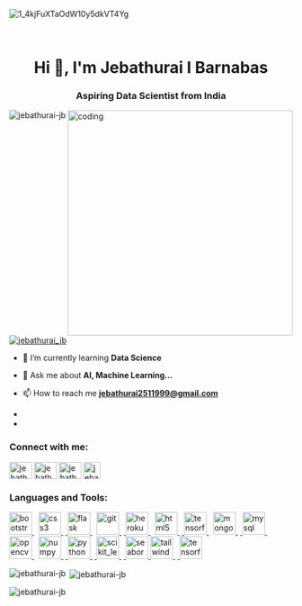 ![1_4kjFuXTaOdW10y5dkVT4Yg](https://user-images.githubusercontent.com/74975910/221394737-9fc23376-a9df-474b-9cc2-032f667f5e41.gif)



<br>

<h1 align="center">Hi 👋, I'm Jebathurai I Barnabas</h1>
<h3 align="center">Aspiring Data Scientist from India</h3>
<img align='right' alt='coding' width='400' src='https://enacteservices.com/wp-content/themes/twentytwenty/images/hire-developer/animation_500_l4zc9j5g.gif'>

<p align="left"> <img src="https://komarev.com/ghpvc/?username=jebathurai-jb&label=Profile%20views&color=0e75b6&style=flat" alt="jebathurai-jb" /> </p>

<p align="left"> <a href="https://twitter.com/jebathurai_jb" target="blank"><img src="https://img.shields.io/twitter/follow/jebathurai_jb?logo=twitter&style=for-the-badge" alt="jebathurai_jb" /></a> </p>

- 🌱 I’m currently learning **Data Science**

- 💬 Ask me about **AI, Machine Learning...**

- 📫 How to reach me **jebathurai2511999@gmail.com**

- 

- 

<h3 align="left">Connect with me:</h3>
<p align="left">
<a href="https://twitter.com/jebathurai_jb" target="blank"><img align="center" src="https://www.vectorlogo.zone/logos/twitter/twitter-icon.svg" alt="jebathurai_jb" height="30" width="40" /></a>
<a href="https://linkedin.com/in/jebathurai-barnabas" target="blank"><img align="center" src="https://www.vectorlogo.zone/logos/linkedin/linkedin-icon.svg" alt="jebathurai-barnabas" height="30" width="40" /></a>
<a href="https://kaggle.com/jebathuraiibarnabas" target="blank"><img align="center" src="https://www.vectorlogo.zone/logos/kaggle/kaggle-icon.svg" alt="jebathuraiibarnabas" height="30" width="40" /></a>
<a href="https://instagram.com/jebathurai_jb" target="blank"><img align="center" src="https://www.vectorlogo.zone/logos/instagram/instagram-icon.svg" alt="jebathurai_jb" height="30" width="30" /></a>
</p>

<h3 align="left">Languages and Tools:</h3>
<p align="left"> <a href="https://getbootstrap.com" target="_blank" rel="noreferrer"> <img src="https://www.vectorlogo.zone/logos/getbootstrap/getbootstrap-icon.svg" alt="bootstrap" width="40" height="40"/> </a>&nbsp; <a href="https://www.w3schools.com/css/" target="_blank" rel="noreferrer"> <img src="https://www.vectorlogo.zone/logos/w3_css/w3_css-icon.svg" alt="css3" width="40" height="40"/> </a> &nbsp;<a href="https://flask.palletsprojects.com/" target="_blank" rel="noreferrer"> <img src="https://www.vectorlogo.zone/logos/pocoo_flask/pocoo_flask-icon.svg" alt="flask" width="40" height="40"/> </a>&nbsp; <a href="https://git-scm.com/" target="_blank" rel="noreferrer"> <img src="https://www.vectorlogo.zone/logos/git-scm/git-scm-icon.svg" alt="git" width="40" height="40"/> </a> &nbsp;<a href="https://heroku.com" target="_blank" rel="noreferrer"> <img src="https://www.vectorlogo.zone/logos/heroku/heroku-icon.svg" alt="heroku" width="40" height="40"/> </a>&nbsp; <a href="https://www.w3.org/html/" target="_blank" rel="noreferrer"> <img src="https://www.vectorlogo.zone/logos/w3_html5/w3_html5-icon.svg" alt="html5" width="40" height="40"/> </a> &nbsp;<a href="https://www.tensorflow.org" target="_blank" rel="noreferrer"> <img src="https://www.vectorlogo.zone/logos/jupyter/jupyter-icon.svg" alt="tensorflow" width="40" height="40"/> </a>&nbsp; <a href="https://www.mongodb.com/" target="_blank" rel="noreferrer"> <img src="https://www.vectorlogo.zone/logos/mongodb/mongodb-icon.svg" alt="mongodb" width="40" height="40"/> </a> &nbsp;<a href="https://www.mysql.com/" target="_blank" rel="noreferrer"> <img src="https://www.vectorlogo.zone/logos/mysql/mysql-icon.svg" alt="mysql" width="40" height="40"/> </a> &nbsp;<a href="https://opencv.org/" target="_blank" rel="noreferrer"> <img src="https://www.vectorlogo.zone/logos/opencv/opencv-icon.svg" alt="opencv" width="40" height="40"/> </a>&nbsp; <a href="https://pandas.pydata.org/" target="_blank" rel="noreferrer"> <img src="https://www.vectorlogo.zone/logos/numpy/numpy-icon.svg" alt="numpy" width="40" height="40"/> </a> &nbsp;<a href="https://www.python.org" target="_blank" rel="noreferrer"> <img src="https://www.vectorlogo.zone/logos/python/python-icon.svg" alt="python" width="40" height="40"/> </a> &nbsp;<a href="https://scikit-learn.org/" target="_blank" rel="noreferrer"> <img src="https://upload.wikimedia.org/wikipedia/commons/0/05/Scikit_learn_logo_small.svg" alt="scikit_learn" width="40" height="40"/> </a> &nbsp;<a href="https://seaborn.pydata.org/" target="_blank" rel="noreferrer"> <img src="https://seaborn.pydata.org/_images/logo-mark-lightbg.svg" alt="seaborn" width="40" height="40"/> </a> <a href="https://tailwindcss.com/" target="_blank" rel="noreferrer"> <img src="https://www.vectorlogo.zone/logos/tailwindcss/tailwindcss-icon.svg" alt="tailwind" width="40" height="40"/> </a> &nbsp;<a href="https://www.tensorflow.org" target="_blank" rel="noreferrer"> <img src="https://www.vectorlogo.zone/logos/tensorflow/tensorflow-icon.svg" alt="tensorflow" width="40" height="40"/> </a> </p>

<p><img align="left" src="https://github-readme-stats.vercel.app/api/top-langs?username=jebathurai-jb&show_icons=true&locale=en&layout=compact" alt="jebathurai-jb" /></p>

<p>&nbsp;<img align="center" src="https://github-readme-stats.vercel.app/api?username=jebathurai-jb&show_icons=true&locale=en" alt="jebathurai-jb" /></p>

<p><img align="center" src="https://github-readme-streak-stats.herokuapp.com/?user=jebathurai-jb&" alt="jebathurai-jb" /></p>
